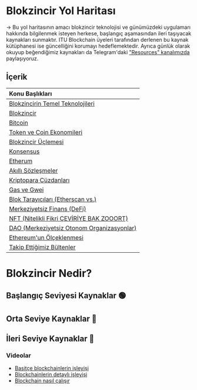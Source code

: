 # Blokzincir Yol Haritası
→ Bu yol haritasının amacı blokzincir teknolojisi ve günümüzdeki uygulamarı hakkında bilgilenmek isteyen herkese, başlangıç aşamasından ileri taşıyacak kaynakları sunmaktır. ITU Blockchain üyeleri tarafından derlenen bu kaynak kütüphanesi ise güncelliğini korumayı hedeflemektedir. Ayrıca günlük olarak okuyup beğendiğimiz kaynakları da Telegram'daki ["Resources" kanalımızda](https://t.me/itublockchain) paylaşıyoruz.

## İçerik
| Konu Başlıkları  |
|:------------- |
| [Blokzincirin Temel Teknolojileri](#Blokzincirin-Temel-Teknolojileri-Nedir?)|
| [Blokzincir](#Blokzincir-Nedir?)|
| [Bitcoin](#Bitcoin-Nedir?)|
| [Token ve Coin Ekonomileri](#Tokenomics-Nedir?)|
| [Blokzincir Üçlemesi](#Blokzincir-Üçlemesi-Nedir?)|
| [Konsensus](#Konsensus-Nedir?)|
| [Etherum](#Ethereum-Nedir?)|
| [Akıllı Sözleşmeler](#Akıllı-Sözleşmeler-Nelerdir)|
| [Kriptopara Cüzdanları](#Cüzdanlar-Nedir?)|
| [Gas ve Gwei](#Gas-ve-Gwei-Nedir?)|
| [Blok Tarayıcıları (Etherscan vs.)](#Blok-Tarayıcıları-Nedir?)|
| [Merkeziyetsiz Finans (DeFi)](#Merkeziyetsiz-Finans-Nedir?)|
| [NFT (Nitelikli Fikri ÇEVİRİYE BAK ZOOORT)](#NFT-Nedir?)|
| [DAO (Merkeziyetsiz Otonom Organizasyonlar)](#DAO-Nedir?)|
| [Ethereum'un Ölçeklenmesi](#Ethereum'un-Ölçeklenme-Çözümleri)|
| [Takip Ettiğimiz Bültenler](#Faydalı-Bültenler)|

# Blokzincir Nedir?
## Başlangıç Seviyesi Kaynaklar 🟢

## Orta Seviye Kaynaklar 🔵

## İleri Seviye Kaynaklar 🔴

### Videolar
* [Basitçe blockchainlerin işleyişi](https://www.youtube.com/watch?v=SSo_EIwHSd4)
* [Blockchainlerin detaylı işleyişi](https://www.youtube.com/watch?v=bBC-nXj3Ng4)
* [Blockchain nasıl çalışır](https://www.youtube.com/watch?v=kHybf1aC-jE)
